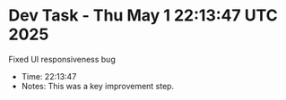 # Dev Task - Thu May  1 22:13:47 UTC 2025
Fixed UI responsiveness bug
- Time: 22:13:47
- Notes: This was a key improvement step.
